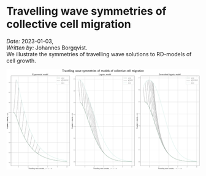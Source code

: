 # Travelling wave symmetries of collective cell migration
*Date:* 2023-01-03,<br>
*Written by:* Johannes Borgqvist.<br>
We illustrate the symmetries of travelling wave solutions to RD-models of cell growth.



![Travelling wave symmetries of models of collective cell migration](./Figures/travelling_wave_symmetries.png)
